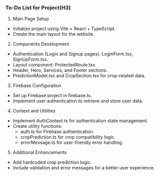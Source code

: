 ### **To-Do List for Project**(H3)
1. Main Page Setup
 - Initialize project using Vite + React + TypeScript.
 - Create the main layout for the website.

2. Components Development
 - Authentication (Login and Signup pages): LoginForm.tsx, SignUpForm.tsx.
 - Layout component: ProtectedRoute.tsx.
 - Header, Hero, Services, and Footer sections.
 - PredictionModel.tsx and CropSection.tsx for crop-related data.

3. Firebase Configuration
 - Set up Firebase project in firebase.ts.
 - Implement user authentication to retrieve and store user data.

4. Context and Utilities
 - Implement AuthContext.ts for authentication state management.
 - Create utility functions:
    - auth.ts for Firebase authentication.
    - cropPrediction.ts for crop compatibility logic.
    - errorMessage.ts for user-friendly error handling.

5. Additional Enhancements
 - Add hardcoded crop prediction logic.
 - Include validation and error messages for a better user experience.
